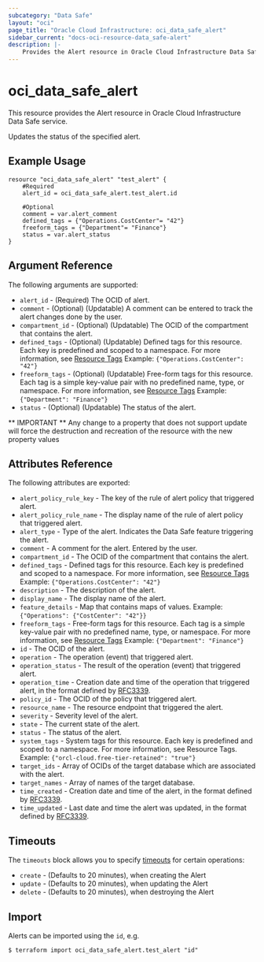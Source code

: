 ```yaml
---
subcategory: "Data Safe"
layout: "oci"
page_title: "Oracle Cloud Infrastructure: oci_data_safe_alert"
sidebar_current: "docs-oci-resource-data_safe-alert"
description: |-
	Provides the Alert resource in Oracle Cloud Infrastructure Data Safe service
---
```


# oci_data_safe_alert
This resource provides the Alert resource in Oracle Cloud Infrastructure Data Safe service.

Updates the status of the specified alert.

## Example Usage

```hcl
resource "oci_data_safe_alert" "test_alert" {
	#Required
	alert_id = oci_data_safe_alert.test_alert.id

	#Optional
	comment = var.alert_comment
	defined_tags = {"Operations.CostCenter"= "42"}
	freeform_tags = {"Department"= "Finance"}
	status = var.alert_status
}
```

## Argument Reference

The following arguments are supported:

* `alert_id` - (Required) The OCID of alert.
* `comment` - (Optional) (Updatable) A comment can be entered to track the alert changes done by the user.
* `compartment_id` - (Optional) (Updatable) The OCID of the compartment that contains the alert.
* `defined_tags` - (Optional) (Updatable) Defined tags for this resource. Each key is predefined and scoped to a namespace. For more information, see [Resource Tags](https://docs.cloud.oracle.com/iaas/Content/General/Concepts/resourcetags.htm)  Example: `{"Operations.CostCenter": "42"}`
* `freeform_tags` - (Optional) (Updatable) Free-form tags for this resource. Each tag is a simple key-value pair with no predefined name, type, or namespace. For more information, see [Resource Tags](https://docs.cloud.oracle.com/iaas/Content/General/Concepts/resourcetags.htm)  Example: `{"Department": "Finance"}`
* `status` - (Optional) (Updatable) The status of the alert.


** IMPORTANT **
Any change to a property that does not support update will force the destruction and recreation of the resource with the new property values

## Attributes Reference

The following attributes are exported:

* `alert_policy_rule_key` - The key of the rule of alert policy that triggered alert.
* `alert_policy_rule_name` - The display name of the rule of alert policy that triggered alert.
* `alert_type` - Type of the alert. Indicates the Data Safe feature triggering the alert.
* `comment` - A comment for the alert. Entered by the user.
* `compartment_id` - The OCID of the compartment that contains the alert.
* `defined_tags` - Defined tags for this resource. Each key is predefined and scoped to a namespace. For more information, see [Resource Tags](https://docs.cloud.oracle.com/iaas/Content/General/Concepts/resourcetags.htm)  Example: `{"Operations.CostCenter": "42"}`
* `description` - The description of the alert.
* `display_name` - The display name of the alert.
* `feature_details` - Map that contains maps of values. Example: `{"Operations": {"CostCenter": "42"}}`
* `freeform_tags` - Free-form tags for this resource. Each tag is a simple key-value pair with no predefined name, type, or namespace. For more information, see [Resource Tags](https://docs.cloud.oracle.com/iaas/Content/General/Concepts/resourcetags.htm)  Example: `{"Department": "Finance"}`
* `id` - The OCID of the alert.
* `operation` - The operation (event) that triggered alert.
* `operation_status` - The result of the operation (event) that triggered alert.
* `operation_time` - Creation date and time of the operation that triggered alert, in the format defined by [RFC3339](https://tools.ietf.org/html/rfc3339).
* `policy_id` - The OCID of the policy that triggered alert.
* `resource_name` - The resource endpoint that triggered the alert.
* `severity` - Severity level of the alert.
* `state` - The current state of the alert.
* `status` - The status of the alert.
* `system_tags` - System tags for this resource. Each key is predefined and scoped to a namespace. For more information, see Resource Tags. Example: `{"orcl-cloud.free-tier-retained": "true"}`
* `target_ids` - Array of OCIDs of the target database which are associated with the alert.
* `target_names` - Array of names of the target database.
* `time_created` - Creation date and time of the alert, in the format defined by [RFC3339](https://tools.ietf.org/html/rfc3339).
* `time_updated` - Last date and time the alert was updated, in the format defined by [RFC3339](https://tools.ietf.org/html/rfc3339).

## Timeouts

The `timeouts` block allows you to specify [timeouts](https://registry.terraform.io/providers/oracle/oci/latest/docs/guides/changing_timeouts) for certain operations:
* `create` - (Defaults to 20 minutes), when creating the Alert
* `update` - (Defaults to 20 minutes), when updating the Alert
* `delete` - (Defaults to 20 minutes), when destroying the Alert


## Import

Alerts can be imported using the `id`, e.g.

```
$ terraform import oci_data_safe_alert.test_alert "id"
```
